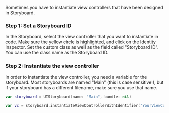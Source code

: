 Sometimes you have to instantiate view controllers that have been designed in Storyboard.

### Step 1: Set a Storyboard ID

In the Storyboard, select the view controller that you want to instantiate in code. Make sure the yellow circle is highlighted, and click on the Identity Inspector. Set the custom class as well as the field called "Storyboard ID". You can use the class name as the Storyboard ID.

### Step 2: Instantiate the view controller

In order to instantiate the view controller, you need a variable for the storyboard. Most storyboards are named "Main" (this is case sensitive!), but if your storyboard has a different filename, make sure you use that name.

```swift
var storyboard = UIStoryboard(name: "Main", bundle: nil)

var vc = storyboard.instantiateViewControllerWithIdentifier("YourViewController") as YourViewController

```
